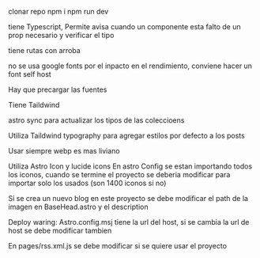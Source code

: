 
clonar repo
npm i 
npm run dev

tiene Typescript, 
Permite avisa cuando un componente esta falto de un prop necesario y verificar el tipo

tiene rutas con arroba


no se usa google fonts por el inpacto en el rendimiento, conviene hacer un font self host

Hay que precargar las fuentes

Tiene Taildwind

astro sync para actualizar los tipos de las coleccioens


Utiliza Taildwind typography para agregar estilos por defecto a los posts

Usar siempre webp es mas liviano

Utiliza Astro Icon y lucide icons
En astro Config se estan importando todos los iconos, cuando se termine el proyecto se deberia modificar para importar solo los usados (son 1400 iconos si no)

Si se crea un nuevo blog en este proyecto se debe modificar el path de la imagen en BaseHead.astro y el description

Deploy waring: Astro.config.msj tiene la url del host, si se cambia la url de host se debe modificar tambien

En pages/rss.xml.js se debe modificar si se quiere usar el proyecto